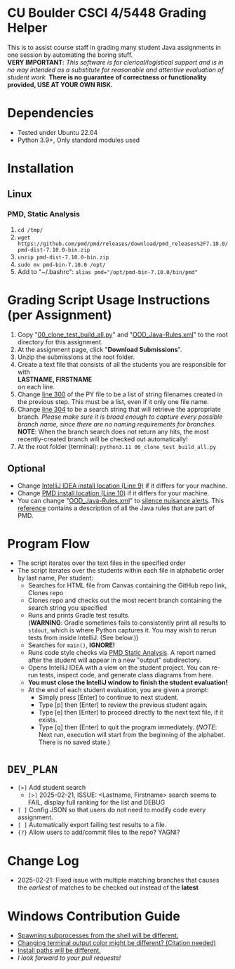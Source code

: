 # CU Boulder CSCI 4/5448 Grading Helper
This is to assist course staff in grading many student Java assignments in one session by automating the boring stuff.  
**VERY IMPORTANT**: *This software is for clerical/logistical support and is in no way intended as a substitute for reasonable and attentive evaluation of student work.* **There is no guarantee of correctness or functionality provided, USE AT YOUR OWN RISK.**

# Dependencies
* Tested under Ubuntu 22.04
* Python 3.9+, Only standard modules used

# Installation

## Linux

### PMD, Static Analysis
1. `cd /tmp/`
1. `wget https://github.com/pmd/pmd/releases/download/pmd_releases%2F7.10.0/pmd-dist-7.10.0-bin.zip`
1. `unzip pmd-dist-7.10.0-bin.zip`
1. `sudo mv pmd-bin-7.10.0 /opt/`
1. Add to "~/.bashrc": `alias pmd="/opt/pmd-bin-7.10.0/bin/pmd"`

# Grading Script Usage Instructions (per Assignment)
1. Copy "[00_clone_test_build_all.py](https://github.com/jwatson-CO-edu/py_templates_utils/blob/master/Academic/OODGrading/00_clone_test_build_all.py)" and "[OOD_Java-Rules.xml](https://github.com/jwatson-CO-edu/py_templates_utils/blob/master/Academic/OODGrading/OOD_Java-Rules.xml)" to the root directory for this assignment.
1. At the assignment page, click "**Download Submissions**".
1. Unzip the submissions at the root folder.
1. Create a text file that consists of all the students you are responsible for with  
**LASTNAME, FIRSTNAME**  
on each line.
1. Change [line 300](https://github.com/jwatson-CO-edu/py_templates_utils/blob/18278af12e72df5c156d58ed601f71e72a917459/Academic/OODGrading/00_clone_test_build_all.py#L300) of the PY file to be a list of string filenames created in the previous step. This must be a list, even if it only one file name.
1. Change [line 304](https://github.com/jwatson-CO-edu/py_templates_utils/blob/18278af12e72df5c156d58ed601f71e72a917459/Academic/OODGrading/00_clone_test_build_all.py#L304) to be a search string that will retrieve the appropriate branch. *Please make sure it is broad enough to capture every possible branch name, since there are no naming requirements for branches.*  
**NOTE**: When the branch search does not return any hits, the most recently-created branch will be checked out automatically!
1. At the root folder (terminal): `python3.11 00_clone_test_build_all.py`

## Optional
* Change [IntelliJ IDEA install location (Line 9)](https://github.com/jwatson-CO-edu/py_templates_utils/blob/18278af12e72df5c156d58ed601f71e72a917459/Academic/OODGrading/00_clone_test_build_all.py#L9) if it differs for your machine.
* Change [PMD install location (Line 10)](https://github.com/jwatson-CO-edu/py_templates_utils/blob/18278af12e72df5c156d58ed601f71e72a917459/Academic/OODGrading/00_clone_test_build_all.py#L10) if it differs for your machine.
* You can change "[OOD_Java-Rules.xml](https://github.com/jwatson-CO-edu/py_templates_utils/blob/master/Academic/OODGrading/OOD_Java-Rules.xml)" to [silence nuisance alerts](https://pmd.github.io/pmd/pmd_userdocs_making_rulesets.html#bulk-adding-rules). This [reference](https://pmd.github.io/pmd/pmd_rules_java.html) contains a description of all the Java rules that are part of PMD.
   
# Program Flow
- The script iterates over the text files in the specified order
- The script iterates over the students within each file in alphabetic order by last name, Per student:
    * Searches for HTML file from Canvas containing the GitHub repo link, Clones repo
    * Clones repo and checks out the most recent branch containing the search string you specified
    * Runs and prints Gradle test results.  
    (**WARNING**: Gradle sometimes fails to consistently print all results to `stdout`, which is where Python captures it. You may wish to rerun tests from inside IntelliJ. (See below.))
    * Searches for `main()`, **IGNORE!**
    * Runs code style checks via [PMD Static Analysis](https://pmd.github.io/pmd/index.html). A report named after the student will appear in a new "output" subdirectory.
    * Opens IntelliJ IDEA with a view on the student project. You can re-run tests, inspect code, and generate class diagrams from here.
    * **You must close the IntelliJ window to finish the student evaluation!**
    * At the end of each student evaluation, you are given a prompt:
        - Simply press [Enter] to continue to next student.
        - Type [p] then [Enter] to review the previous student again.
        - Type [e] then [Enter] to proceed directly to the next text file, if it exists.
        - Type [q] then [Enter] to quit the program immediately. (*NOTE*: Next run, execution will start from the beginning of the alphabet. There is no saved state.)

# `DEV_PLAN`
* `[>]` Add student search
  - `[>]` 2025-02-21, ISSUE: <Lastname, Firstname> search seems to FAIL, display full ranking for the list and DEBUG
* `[ ]` Config JSON so that users do not need to modify code every assignment.
* `[ ]` Automatically export failing test results to a file.
* `{?}` Allow users to add/commit files to the repo? YAGNI?

# Change Log
* 2025-02-21: Fixed issue with multiple matching branches that causes the _earliest_ of matches to be checked out instead of the **latest**

# Windows Contribution Guide
* [Spawning subprocesses from the shell will be different.](https://github.com/jwatson-CO-edu/py_templates_utils/blob/18278af12e72df5c156d58ed601f71e72a917459/Academic/OODGrading/00_clone_test_build_all.py#L80)
* [Changing terminal output color might be different? (Citation needed)](https://github.com/jwatson-CO-edu/py_templates_utils/blob/18278af12e72df5c156d58ed601f71e72a917459/Academic/OODGrading/00_clone_test_build_all.py#L17)
* [Install paths will be different.](https://github.com/jwatson-CO-edu/py_templates_utils/blob/18278af12e72df5c156d58ed601f71e72a917459/Academic/OODGrading/00_clone_test_build_all.py#L9)
* _I look forward to your pull requests!_
